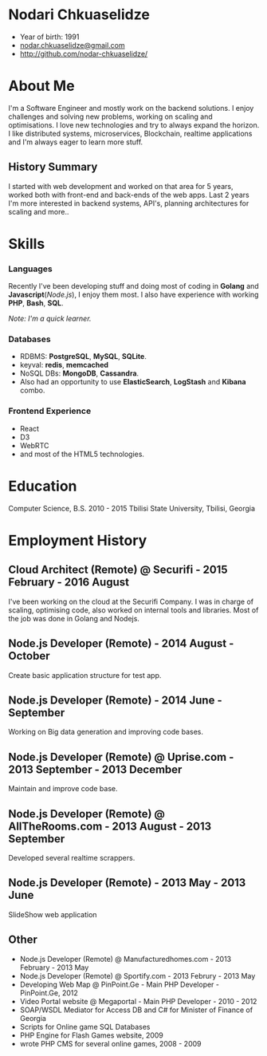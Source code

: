 # Nodari Chkuaselidze
  * Year of birth: 1991
  * nodar.chkuaselidze@gmail.com
  * http://github.com/nodar-chkuaselidze/

# About Me

I'm a Software Engineer and mostly work on the backend solutions.
I enjoy challenges and solving new problems, working on scaling and optimisations.
I love new technologies and try to always expand the horizon.
I like distributed systems, microservices, Blockchain, realtime applications and I'm always eager to learn more stuff.

## History Summary
 I started with web development and worked on that area for 5 years, worked both with front-end and back-ends of the web apps.
 Last 2 years I'm more interested in backend systems, API's, planning architectures for scaling and more..

# Skills
### Languages
 Recently I've been developing stuff and doing most of coding in **Golang** and **Javascript**(*Node.js*), I enjoy them most.
 I also have experience with working **PHP**, **Bash**, **SQL**.
 
 *Note: I'm a quick learner.*

### Databases
  * RDBMS: **PostgreSQL**, **MySQL**, **SQLite**.
  * keyval: **redis**, **memcached**
  * NoSQL DBs: **MongoDB**, **Cassandra**.
  * Also had an opportunity to use **ElasticSearch**, **LogStash** and **Kibana** combo.

### Frontend Experience
  * React
  * D3
  * WebRTC
  * and most of the HTML5 technologies.

# Education
  Computer Science, B.S.
  2010 - 2015
  Tbilisi State University, Tbilisi, Georgia

# Employment History
## Cloud Architect (Remote) @ Securifi - 2015 February - 2016 August
  I've been working on the cloud at the Securifi Company. I was in charge of scaling, optimising code, 
  also worked on internal tools and libraries. Most of the job was done in Golang and Nodejs.

## Node.js Developer (Remote) - 2014 August - October
  Create basic application structure for test app.
## Node.js Developer  (Remote) - 2014 June - September
  Working on Big data generation and improving code bases.
## Node.js Developer (Remote) @ Uprise.com  - 2013 September - 2013 December
  Maintain and improve code base.
## Node.js Developer (Remote) @ AllTheRooms.com - 2013 August - 2013 September
  Developed several realtime scrappers.
## Node.js Developer (Remote) - 2013 May - 2013 June
  SlideShow web application 
## Other
  *  Node.js Developer (Remote) @ Manufacturedhomes.com - 2013 February - 2013 May
  *  Node.js Developer (Remote) @ Sportify.com - 2013 Februry - 2013 May
  *  Developing Web Map @ PinPoint.Ge - Main PHP Developer - PinPoint.Ge, 2012
  * Video Portal website @ Megaportal - Main PHP Developer - 2010 - 2012
  * SOAP/WSDL Mediator for Access DB and C# for Minister of Finance of Georgia
  * Scripts for Online game SQL Databases
  * PHP Engine for Flash Games website, 2009
  * wrote PHP CMS for several online games, 2008 - 2009

